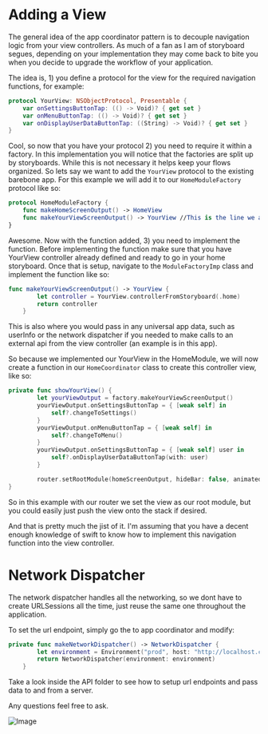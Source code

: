 # Adding a View
The general idea of the app coordinator pattern is to decouple navigation logic from your view controllers. As much of a fan
as I am of storyboard segues, depending on your implementation they may come back to bite you when you decide to upgrade
the workflow of your application.

The idea is, 1) you define a protocol for the view for the required navigation functions, for example:

```swift
protocol YourView: NSObjectProtocol, Presentable {
    var onSettingsButtonTap: (() -> Void)? { get set }
    var onMenuButtonTap: (() -> Void)? { get set }
    var onDisplayUserDataButtonTap: ((String) -> Void)? { get set }
}
```

Cool, so now that you have your protocol 2) you need to require it within a factory. In this implementation you will notice that
the factories are split up by storyboards. While this is not necessary it helps keep your flows organized.
So lets say we want to add the `YourView` protocol to the existing barebone app. For this example we will add it to our
`HomeModuleFactory` protocol like so:

```swift
protocol HomeModuleFactory {
    func makeHomeScreenOutput() -> HomeView
    func makeYourViewScreenOutput() -> YourView //This is the line we added
}
```

Awesome. Now with the function added, 3) you need to implement the function. Before implementing the function make sure
that you have YourView controller already defined and ready to go in your home storyboard. Once that is setup, navigate to the `ModuleFactoryImp` class and
implement the function like so:

```swift
func makeYourViewScreenOutput() -> YourView {
        let controller = YourView.controllerFromStoryboard(.home)
        return controller
    }
```
This is also where you would pass in any universal app data, such as userInfo or the network dispatcher if you needed to
make calls to an external api from the view controller (an example is in this app).


So because we implemented our YourView in the HomeModule, we will now create a function in our `HomeCoordinator` class to
create this controller view, like so:

```swift
private func showYourView() {
        let yourViewOutput = factory.makeYourViewScreenOutput()
        yourViewOutput.onSettingsButtonTap = { [weak self] in
            self?.changeToSettings()
        }
        yourViewOutput.onMenuButtonTap = { [weak self] in
            self?.changeToMenu()
        }
        yourViewOutput.onSettingsButtonTap = { [weak self] user in
            self?.onDisplayUserDataButtonTap(with: user)
        }

        router.setRootModule(homeScreenOutput, hideBar: false, animated: true)
}
```
So in this example with our router we set the view as our root module, but you could easily just push the view onto the stack
if desired.

And that is pretty much the jist of it. I'm assuming that you have a decent enough knowledge of swift to know how to implement
this navigation function into the view controller.

# Network Dispatcher
The network dispatcher handles all the networking, so we dont have to create URLSessions all the time, just reuse the same one
throughout the application.

To set the url endpoint, simply go the to app coordinator and modify:

```swift
private func makeNetworkDispatcher() -> NetworkDispatcher {
        let environment = Environment("prod", host: "http://localhost.com" )
        return NetworkDispatcher(environment: environment)
    }
```

Take a look inside the API folder to see how to setup url endpoints and pass data to and from a server.


Any questions feel free to ask.

![Image](https://s3-us-west-2.amazonaws.com/public-mcgrew/screenshot.png)
